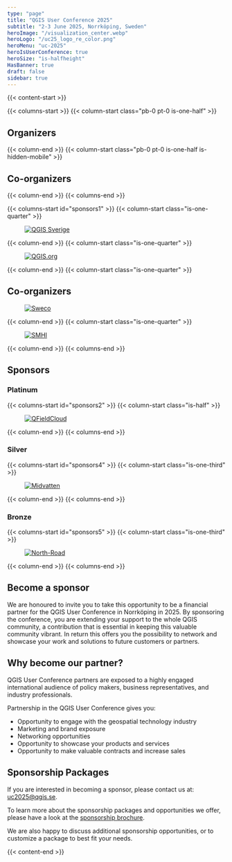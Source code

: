 ```yaml
---
type: "page"
title: "QGIS User Conference 2025"
subtitle: "2-3 June 2025, Norrköping, Sweden"
heroImage: "/visualization_center.webp"
heroLogo: "/uc25_logo_re_color.png"
heroMenu: "uc-2025"
heroIsUserConference: true
heroSize: "is-halfheight"
HasBanner: true
draft: false
sidebar: true
---
```


<style>
[id^=sponsors] a {
    margin-bottom: 0 !important;
    width: 100%;
}
[id^=sponsors] figure {
    margin-left: 0.25rem;
    margin-right: 0.25rem;
    width: 100%;
}
[id^=sponsors] .column {
    justify-content: center;
    align-items: center;
    flex-direction: column;
}
[id^=sponsors] figure > div {
    margin-left: auto;
    margin-right: auto;
    width: 100%;
}
[id^=sponsors] figure p {
    width: 100%;
}
[id^=sponsors] figure img {
    width: 100%;
}

.content :empty:first-child ~ h2 {
    margin-top: 0;
}
</style>

{{< content-start >}}

{{< columns-start >}}
{{< column-start class="pb-0 pt-0 is-one-half" >}}

## Organizers

{{< column-end >}}
{{< column-start class="pb-0 pt-0 is-one-half is-hidden-mobile" >}}

## Co-organizers

{{< column-end >}}
{{< columns-end >}}

{{< columns-start id="sponsors1" >}}
{{< column-start class="is-one-quarter" >}}

<a href="https://qgis.se/" style="color:inherit;font-weight:inherit" class="mb-5">
<figure><div style="width:80%;max-width:200px;">

![QGIS Sverige](/sponsors/qgis_sverige_logotyp.png)

</div>
</figure>
</a>

{{< column-end >}}
{{< column-start class="is-one-quarter" >}}

<a href="https://qgis.org/" style="color:inherit;font-weight:inherit" class="mb-5">
<figure><div style="max-width:200px;">

![QGIS.org](/sponsors/qgis-logo.svg)

</div>
</figure>
</a>

{{< column-end >}}
{{< column-start class="is-one-quarter" >}}

<div class="is-hidden-tablet" style="margin-right:auto">

## Co-organizers

</div>

<a href="https://www.sweco.se/" style="color:inherit;font-weight:inherit" class="mb-5">
<figure><div style="max-width:200px">

![Sweco](/sponsors/sweco_black.svg)

</div>
</figure>
</a>

{{< column-end >}}
{{< column-start class="is-one-quarter" >}}

<a href="https://www.smhi.se/en/" style="color:inherit;font-weight:inherit">
<figure><div style="width:70%">

![SMHI](/sponsors/SMHI_Logo.svg)

</div>
</figure>
</a>

{{< column-end >}}
{{< columns-end >}}

## Sponsors

### Platinum

{{< columns-start id="sponsors2" >}}
{{< column-start class="is-half" >}}

<a href="https://qfield.cloud/">
<figure><div>

![QFieldCloud](/sponsors/Logo_QFieldCloud-by-OPENGIS.svg)

</div></figure>
</a>

{{< column-end >}}
{{< columns-end >}}

<!--
### Gold

{{< columns-start id="sponsors3" >}}
{{< column-start class="is-one-third" >}}

<a href="https://midvatten.se/">
<figure>

![Midvatten](/sponsors/midvatten_ps.png)

</figure>
</a>

{{< column-end >}}
{{< column-start class="is-one-third" >}}

<a href="https://north-road.com/">
<figure>

![North-Road](/sponsors/nr_logo_bgw_color_bg_w.png)

</figure>
</a>

{{< column-end >}}
{{< column-start class="is-one-third" >}}

<a href="https://midvatten.se/">
<figure>

![Midvatten](/sponsors/midvatten_ps.png)

</figure>
</a>

{{< column-end >}}
{{< columns-end >}}
-->

### Silver

{{< columns-start id="sponsors4" >}}
{{< column-start class="is-one-third" >}}

<a href="https://midvatten.se/">
<figure>

![Midvatten](/sponsors/midvatten_ps.png)

</figure>
</a>

{{< column-end >}}
{{< columns-end >}}

### Bronze

{{< columns-start id="sponsors5" >}}
{{< column-start class="is-one-third" >}}

<a href="https://north-road.com/">
<figure>

![North-Road](/sponsors/nr_logo_bgw_color_bg_w.png)

</figure>
</a>

{{< column-end >}}
{{< columns-end >}}

## Become a sponsor

We are honoured to invite you to take this opportunity to be a financial partner for the QGIS User Conference in
Norrköping in 2025. By sponsoring the conference, you are extending your support to the whole QGIS community, a
contribution that is essential in keeping this valuable community vibrant. In return this offers you the possibility to
network and showcase your work and solutions to future customers or partners.

## Why become our partner?

QGIS User Conference partners are exposed to a highly engaged international audience of policy makers, business
representatives, and industry professionals.

Partnership in the QGIS User Conference gives you:

* Opportunity to engage with the geospatial technology industry
* Marketing and brand exposure
* Networking opportunities
* Opportunity to showcase your products and services
* Opportunity to make valuable contracts and increase sales

## Sponsorship Packages

If you are interested in becoming a sponsor, please contact us at: [uc2025@qgis.se](mailto:uc2025@qgis.se).

To learn more about the sponsorship packages and opportunities we offer, please have a look at the
[sponsorship brochure](https://www.qgis.se/wp-content/uploads/2025/02/QGIS-UC-2025-Sponsorship.pdf).

We are also happy to discuss additional sponsorship opportunities, or to customize a package to best fit your needs.

{{< content-end >}}
